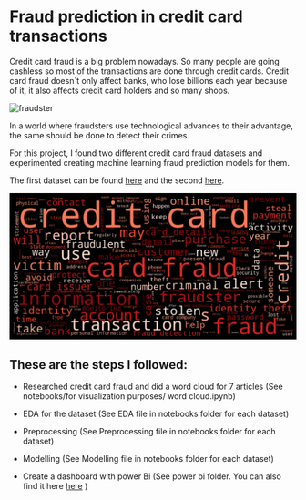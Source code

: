 # Fraud prediction in credit card transactions

Credit card fraud is a big problem nowadays. So many people are going cashless so most of the transactions are done through credit cards. Credit card fraud doesn´t only affect banks, who lose billions each year because of it, it also affects credit card holders and so many shops. 


![fraudster](https://miro.medium.com/v2/resize:fit:750/format:webp/1*xSqK9iS7nZAaB-Sdwiwjow.png)


In a world where fraudsters use technological advances to their advantage, the same should be done to detect their crimes.


For this project, I found two different credit card fraud datasets and experimented creating machine learning fraud prediction models for them. 


The first dataset can be found [here](https://www.kaggle.com/datasets/dhanushnarayananr/credit-card-fraud) and the second [here](https://www.kaggle.com/datasets/jainilcoder/online-payment-fraud-detection).

![plot](images/wordcloud.png)

## These are the steps I followed:


* Researched credit card fraud and did a word cloud for 7 articles (See notebooks/for visualization purposes/ word cloud.ipynb)


* EDA for the dataset                                              (See EDA file in notebooks folder for each dataset)


* Preprocessing                                                    (See Preprocessing file in notebooks folder for each dataset)


* Modelling                                                        (See Modelling file in notebooks folder for each dataset)


* Create a dashboard with power Bi                                 (See power bi folder. You can also find it here [here](https://app.powerbi.com/view?r=eyJrIjoiODk1ZmMyZDMtMzBkOS00NmZmLWIzOGUtNzZkMmYzNDRhYTE1IiwidCI6ImM1ODY5MTUzLTg1YWMtNGY3Mi1iNDdjLTYyOWRmYmE0ZThlYSIsImMiOjl9) )



